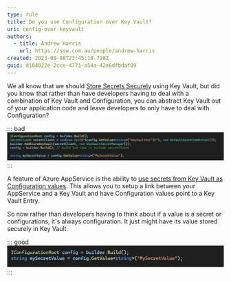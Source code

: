 ```yaml
---
type: rule
title: Do you use Configuration over Key Vault?
uri: config-over-keyvault
authors:
  - title: Andrew Harris
    url: https://ssw.com.au/people/andrew-harris
created: 2023-08-08T23:45:18.798Z
guid: d104022e-2cce-4771-a54a-42e6dfbdaf09
---
```

We all know that we should [Store Secrets Securely](/store-your-secrets-securely) using Key Vault, but did you know that rather than have developers having to deal with a combination of Key Vault and Configuration, you can abstract Key Vault out of your application code and leave developers to only have to deal with Configuration?

<!--endintro-->

::: bad
![Figure: Bad example - Having to wire up Key Vault unnecessarily](badkeyvault.png "Wiring up both KeyVault and Configure")
:::

A feature of Azure AppService is the ability to [use secrets from Key Vault as Configuration values](https://learn.microsoft.com/en-us/azure/app-service/app-service-key-vault-references). This allows you to setup a link between your AppService and a Key Vault and have Configuration values point to a Key Vault Entry.

So now rather than developers having to think about if a value is a secret or configurations, it's always configuration. It just might have its value stored securely in Key Vault.

::: good
![Figure: Good Example - Developers don't need to know anything about Key Vault](goodkeyvault.png)
:::
